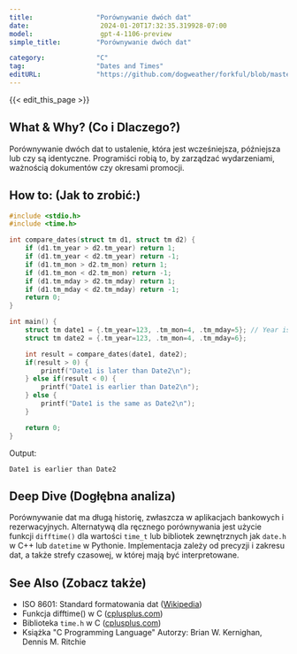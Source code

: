 ```yaml
---
title:                "Porównywanie dwóch dat"
date:                  2024-01-20T17:32:35.319928-07:00
model:                 gpt-4-1106-preview
simple_title:         "Porównywanie dwóch dat"

category:             "C"
tag:                  "Dates and Times"
editURL:              "https://github.com/dogweather/forkful/blob/master/content/pl/c/comparing-two-dates.md"
---
```


{{< edit_this_page >}}

## What & Why? (Co i Dlaczego?)
Porównywanie dwóch dat to ustalenie, która jest wcześniejsza, późniejsza lub czy są identyczne. Programiści robią to, by zarządzać wydarzeniami, ważnością dokumentów czy okresami promocji.

## How to: (Jak to zrobić:)
```C
#include <stdio.h>
#include <time.h>

int compare_dates(struct tm d1, struct tm d2) {
    if (d1.tm_year > d2.tm_year) return 1;
    if (d1.tm_year < d2.tm_year) return -1;
    if (d1.tm_mon > d2.tm_mon) return 1;
    if (d1.tm_mon < d2.tm_mon) return -1;
    if (d1.tm_mday > d2.tm_mday) return 1;
    if (d1.tm_mday < d2.tm_mday) return -1;
    return 0;
}

int main() {
    struct tm date1 = {.tm_year=123, .tm_mon=4, .tm_mday=5}; // Year is year-1900
    struct tm date2 = {.tm_year=123, .tm_mon=4, .tm_mday=6};

    int result = compare_dates(date1, date2);
    if(result > 0) {
        printf("Date1 is later than Date2\n");
    } else if(result < 0) {
        printf("Date1 is earlier than Date2\n");
    } else {
        printf("Date1 is the same as Date2\n");
    }

    return 0;
}
```
Output:
```
Date1 is earlier than Date2
```

## Deep Dive (Dogłębna analiza)
Porównywanie dat ma długą historię, zwłaszcza w aplikacjach bankowych i rezerwacyjnych. Alternatywą dla ręcznego porównywania jest użycie funkcji `difftime()` dla wartości `time_t` lub bibliotek zewnętrznych jak `date.h` w C++ lub `datetime` w Pythonie. Implementacja zależy od precyzji i zakresu dat, a także strefy czasowej, w której mają być interpretowane.

## See Also (Zobacz także)
- ISO 8601: Standard formatowania dat ([Wikipedia](https://en.wikipedia.org/wiki/ISO_8601))
- Funkcja difftime() w C ([cplusplus.com](http://www.cplusplus.com/reference/ctime/difftime/))
- Biblioteka `time.h` w C ([cplusplus.com](http://www.cplusplus.com/reference/ctime/))
- Książka "C Programming Language" Autorzy: Brian W. Kernighan, Dennis M. Ritchie
